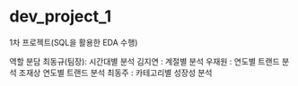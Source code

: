 # dev_project_1
1차 프로젝트(SQL을 활용한 EDA 수행)

역할 분담
최동규(팀장): 시간대별 분석
김지연 : 계절별 분석
우재원 : 연도별 트랜드 분석
조재상 연도별 트랜드 분석
최동주 : 카테고리별 성장성 분석
